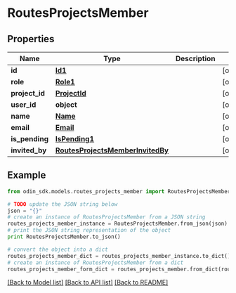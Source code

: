 # RoutesProjectsMember


## Properties

Name | Type | Description | Notes
------------ | ------------- | ------------- | -------------
**id** | [**Id1**](Id1.md) |  | [optional] 
**role** | [**Role1**](Role1.md) |  | [optional] 
**project_id** | [**ProjectId**](ProjectId.md) |  | [optional] 
**user_id** | **object** |  | [optional] 
**name** | [**Name**](Name.md) |  | [optional] 
**email** | [**Email**](Email.md) |  | [optional] 
**is_pending** | [**IsPending1**](IsPending1.md) |  | [optional] 
**invited_by** | [**RoutesProjectsMemberInvitedBy**](RoutesProjectsMemberInvitedBy.md) |  | [optional] 

## Example

```python
from odin_sdk.models.routes_projects_member import RoutesProjectsMember

# TODO update the JSON string below
json = "{}"
# create an instance of RoutesProjectsMember from a JSON string
routes_projects_member_instance = RoutesProjectsMember.from_json(json)
# print the JSON string representation of the object
print RoutesProjectsMember.to_json()

# convert the object into a dict
routes_projects_member_dict = routes_projects_member_instance.to_dict()
# create an instance of RoutesProjectsMember from a dict
routes_projects_member_form_dict = routes_projects_member.from_dict(routes_projects_member_dict)
```
[[Back to Model list]](../README.md#documentation-for-models) [[Back to API list]](../README.md#documentation-for-api-endpoints) [[Back to README]](../README.md)


